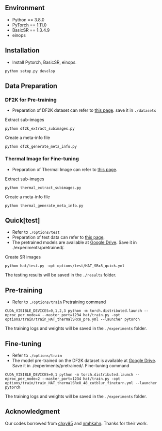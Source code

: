 ## Environment
- Python == 3.8.0
- [PyTorch == 1.11.0](https://pytorch.kr/get-started/previous-versions/)
- BasicSR == 1.3.4.9
- einops

## Installation
- Install Pytorch, BasicSR, einops.
```
python setup.py develop
```
## Data Preparation
### DF2K for Pre-training
- Preparation of DF2K dataset can refer to [this page](https://github.com/XPixelGroup/BasicSR/blob/master/docs/DatasetPreparation.md). save it in `./datasets`

Extract sub-images
```
python df2k_extract_subimages.py
```
Create a meta-info file
```
python df2k_generate_meta_info.py
```
### Thermal Image for Fine-tuning
- Preparation of Thermal Image can refer to [this page](https://codalab.lisn.upsaclay.fr/competitions/17013#learn_the_details).

Extract sub-images
```
python thermal_extract_subimages.py
```
Create a meta-info file
```
python thermal_generate_meta_info.py
```
## Quick[test]
- Refer to `./options/test`
- Preparation of test data can refer to [this page](https://codalab.lisn.upsaclay.fr/competitions/17013#learn_the_details).
- The pretrained models are available at
[Google Drive](https://drive.google.com/drive/folders/1UFVLyONwlqJpWE6hEw7Kqqxw2GdBo43m?usp=sharing). Save it in ./experiments/pretrained/.

Create SR images
```
python hat/test.py -opt options/test/HAT_SRx8_quick.yml
```
The testing results will be saved in the `./results` folder.

## Pre-training
- Refer to `./options/train`
Pretraining command
```
CUDA_VISIBLE_DEVICES=0,1,2,3 python -m torch.distributed.launch --nproc_per_node=4 --master_port=1234 hat/train.py -opt options/train/train_HAT_thermalSRx8_pre.yml --launcher pytorch
```
The training logs and weights will be saved in the `./experiments` folder.

## Fine-tuning
- Refer to `./options/train`
- The model pre-trained on the DF2K dataset is available at
[Google Drive](https://drive.google.com/drive/folders/1UFVLyONwlqJpWE6hEw7Kqqxw2GdBo43m?usp=sharing). Save it in ./experiments/pretrained/.
Fine-tuning command
```
CUDA_VISIBLE_DEVICES=0,1 python -m torch.distributed.launch --nproc_per_node=2 --master_port=1234 hat/train.py -opt options/train/train_HAT_thermalSRx8_48_cutblur_fineturn.yml --launcher pytorch
```
The training logs and weights will be saved in the `./experiments` folder.

## Acknowledgment
Our codes borrowed from [chxy95](https://github.com/XPixelGroup/HAT) and [nmhkahn](https://github.com/clovaai/cutblur). Thanks for their work.
